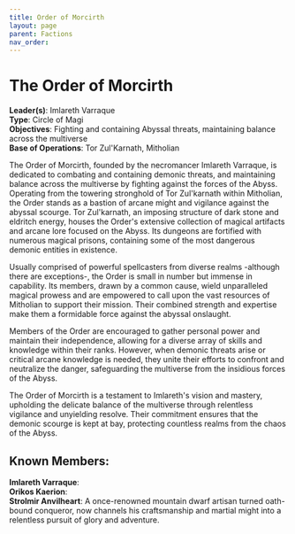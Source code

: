 ```yaml
---
title: Order of Morcirth
layout: page
parent: Factions
nav_order: 
---
```

# The Order of Morcirth

**Leader(s)**: Imlareth Varraque  
**Type**: Circle of Magi  
**Objectives**: Fighting and containing Abyssal threats, maintaining balance across the multiverse  
**Base of Operations**: Tor Zul'Karnath, Mitholian  

The Order of Morcirth, founded by the necromancer Imlareth Varraque, is dedicated to combating and containing demonic threats, and maintaining balance across the multiverse by fighting against the forces of the Abyss. Operating from the towering stronghold of Tor Zul'karnath within Mitholian, the Order stands as a bastion of arcane might and vigilance against the abyssal scourge. Tor Zul'karnath, an imposing structure of dark stone and eldritch energy, houses the Order's extensive collection of magical artifacts and arcane lore focused on the Abyss. Its dungeons are fortified with numerous magical prisons, containing some of the most dangerous demonic entities in existence.

Usually comprised of powerful spellcasters from diverse realms -although there are exceptions-, the Order is small in number but immense in capability. Its members, drawn by a common cause, wield unparalleled magical prowess and are empowered to call upon the vast resources of Mitholian to support their mission. Their combined strength and expertise make them a formidable force against the abyssal onslaught.

Members of the Order are encouraged to gather personal power and maintain their independence, allowing for a diverse array of skills and knowledge within their ranks. However, when demonic threats arise or critical arcane knowledge is needed, they unite their efforts to confront and neutralize the danger, safeguarding the multiverse from the insidious forces of the Abyss.

The Order of Morcirth is a testament to Imlareth's vision and mastery, upholding the delicate balance of the multiverse through relentless vigilance and unyielding resolve. Their commitment ensures that the demonic scourge is kept at bay, protecting countless realms from the chaos of the Abyss.  

## Known Members:  
**Imlareth Varraque**:  
**Orikos Kaerion**:  
**Strolmir Anvilheart**: A once-renowned mountain dwarf artisan turned oath-bound conqueror, now channels his craftsmanship and martial might into a relentless pursuit of glory and adventure.   
